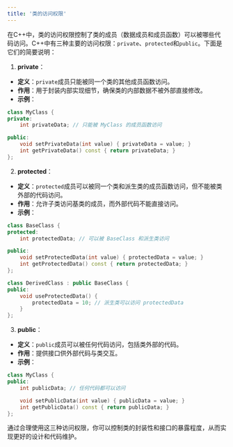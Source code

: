 ```yaml
---
title: '类的访问权限'
---
```


在C++中，类的访问权限控制了类的成员（数据成员和成员函数）可以被哪些代码访问。C++中有三种主要的访问权限：`private`、`protected`和`public`。下面是它们的简要说明：

1. **private**：
- **定义**：`private`成员只能被同一个类的其他成员函数访问。
- **作用**：用于封装内部实现细节，确保类的内部数据不被外部直接修改。
- **示例**：
```cpp
class MyClass {
private:
    int privateData; // 只能被 MyClass 的成员函数访问

public:
    void setPrivateData(int value) { privateData = value; }
    int getPrivateData() const { return privateData; }
};
```

2. **protected**：
- **定义**：`protected`成员可以被同一个类和派生类的成员函数访问，但不能被类外部的代码访问。
- **作用**：允许子类访问基类的成员，而外部代码不能直接访问。
- **示例**：
```cpp
class BaseClass {
protected:
    int protectedData; // 可以被 BaseClass 和派生类访问

public:
    void setProtectedData(int value) { protectedData = value; }
    int getProtectedData() const { return protectedData; }
};

class DerivedClass : public BaseClass {
public:
    void useProtectedData() {
        protectedData = 10; // 派生类可以访问 protectedData
    }
};
```

3. **public**：
- **定义**：`public`成员可以被任何代码访问，包括类外部的代码。
- **作用**：提供接口供外部代码与类交互。
- **示例**：
```cpp
class MyClass {
public:
    int publicData; // 任何代码都可以访问

    void setPublicData(int value) { publicData = value; }
    int getPublicData() const { return publicData; }
};
```

通过合理使用这三种访问权限，你可以控制类的封装性和接口的暴露程度，从而实现更好的设计和代码维护。
